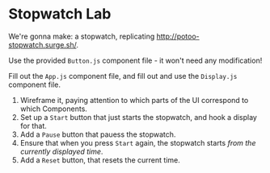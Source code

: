 # Stopwatch Lab

We're gonna make: a stopwatch, replicating http://potoo-stopwatch.surge.sh/.

Use the provided `Button.js` component file - it won't need any modification!

Fill out the `App.js` component file, and fill out and use the `Display.js` component file.

1. Wireframe it, paying attention to which parts of the UI correspond to which Components.
2. Set up a `Start` button that just starts the stopwatch, and hook a display for that. 
3. Add a `Pause` button that pauess the stopwatch.
4. Ensure that when you press `Start` again, the stopwatch starts _from the currently displayed time_.
5. Add a `Reset` button, that resets the current time.
